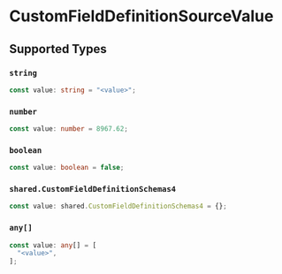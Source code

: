 # CustomFieldDefinitionSourceValue


## Supported Types

### `string`

```typescript
const value: string = "<value>";
```

### `number`

```typescript
const value: number = 8967.62;
```

### `boolean`

```typescript
const value: boolean = false;
```

### `shared.CustomFieldDefinitionSchemas4`

```typescript
const value: shared.CustomFieldDefinitionSchemas4 = {};
```

### `any[]`

```typescript
const value: any[] = [
  "<value>",
];
```

